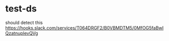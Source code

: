 # test-ds

should detect this
https://hooks.slack.com/services/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
